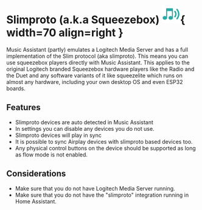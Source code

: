 # Slimproto (a.k.a Squeezebox) ![Preview image](../assets/icons/slim-icon.svg){ width=70 align=right }


Music Assistant (partly) emulates a Logitech Media Server and has a full implementation of the Slim protocol (aka slimproto).
This means you can use squeezebox players directly with Music Assistant. This applies to the original Logitech branded Squeezebox hardware players like the Radio and the Duet and any software variants of it like squeezelite which runs on almost any hardware, including your own desktop OS and even ESP32 boards.

## Features

- Slimproto devices are auto detected in Music Assistant
- In settings you can disable any devices you do not use.
- Slimproto devices will play in sync
- It is possible to sync Airplay devices with slimproto based devices too.
- Any physical control buttons on the device should be  supported as long as flow mode is not enabled. 

## Considerations

- Make sure that you do not have Logitech Media Server running.
- Make sure that you do not have the "slimproto" integration running in Home Assistant.
 